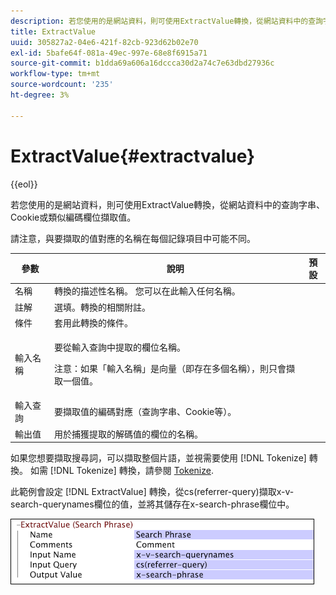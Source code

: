 ```yaml
---
description: 若您使用的是網站資料，則可使用ExtractValue轉換，從網站資料中的查詢字串、Cookie或類似編碼欄位擷取值。
title: ExtractValue
uuid: 305827a2-04e6-421f-82cb-923d62b02e70
exl-id: 5bafe64f-081a-49ec-997e-68e8f6915a71
source-git-commit: b1dda69a606a16dccca30d2a74c7e63dbd27936c
workflow-type: tm+mt
source-wordcount: '235'
ht-degree: 3%

---
```


# ExtractValue{#extractvalue}

{{eol}}

若您使用的是網站資料，則可使用ExtractValue轉換，從網站資料中的查詢字串、Cookie或類似編碼欄位擷取值。

請注意，與要擷取的值對應的名稱在每個記錄項目中可能不同。

<table id="table_D16A39BE035043628A4D6F7452952304"> 
 <thead> 
  <tr> 
   <th colname="col1" class="entry"> 參數 </th> 
   <th colname="col2" class="entry"> 說明 </th> 
   <th colname="col3" class="entry"> 預設 </th> 
  </tr> 
 </thead>
 <tbody> 
  <tr> 
   <td colname="col1"> 名稱 </td> 
   <td colname="col2"> 轉換的描述性名稱。 您可以在此輸入任何名稱。 </td> 
   <td colname="col3"></td> 
  </tr> 
  <tr> 
   <td colname="col1"> 註解 </td> 
   <td colname="col2"> 選填。轉換的相關附註。 </td> 
   <td colname="col3"></td> 
  </tr> 
  <tr> 
   <td colname="col1"> 條件 </td> 
   <td colname="col2"> 套用此轉換的條件。 </td> 
   <td colname="col3"></td> 
  </tr> 
  <tr> 
   <td colname="col1"> 輸入名稱 </td> 
   <td colname="col2"> <p>要從輸入查詢中提取的欄位名稱。 </p> <p> <p>注意：如果「輸入名稱」是向量（即存在多個名稱），則只會擷取一個值。 </p> </p> </td> 
   <td colname="col3"></td> 
  </tr> 
  <tr> 
   <td colname="col1"> 輸入查詢 </td> 
   <td colname="col2"> 要擷取值的編碼對應（查詢字串、Cookie等）。 </td> 
   <td colname="col3"></td> 
  </tr> 
  <tr> 
   <td colname="col1"> 輸出值 </td> 
   <td colname="col2"> 用於捕獲提取的解碼值的欄位的名稱。 </td> 
   <td colname="col3"></td> 
  </tr> 
 </tbody> 
</table>

如果您想要擷取搜尋詞，可以擷取整個片語，並視需要使用 [!DNL Tokenize] 轉換。 如需 [!DNL Tokenize] 轉換，請參閱 [Tokenize](../../../../../home/c-dataset-const-proc/c-data-trans/c-transf-types/c-standard-transf/c-tokenize.md#concept-f460aa5df3a7476e971af29cf5d9b32c).

此範例會設定 [!DNL ExtractValue] 轉換，從cs(referrer-query)擷取x-v-search-querynames欄位的值，並將其儲存在x-search-phrase欄位中。

![](assets/cfg_TransformationType_ExtractValue.png)
